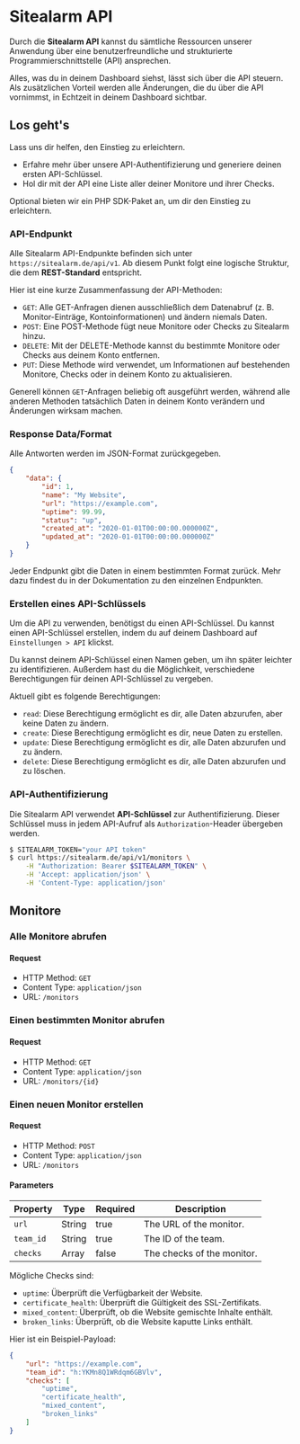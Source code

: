 # Sitealarm API

Durch die **Sitealarm API** kannst du sämtliche Ressourcen unserer Anwendung über eine 
benutzerfreundliche und strukturierte Programmierschnittstelle (API) ansprechen.

Alles, was du in deinem Dashboard siehst, lässt sich über die API steuern.
Als zusätzlichen Vorteil werden alle Änderungen, die du über die API vornimmst,
in Echtzeit in deinem Dashboard sichtbar.


## Los geht's

Lass uns dir helfen, den Einstieg zu erleichtern.

- Erfahre mehr über unsere API-Authentifizierung und generiere deinen ersten API-Schlüssel.
- Hol dir mit der API eine Liste aller deiner Monitore und ihrer Checks.

Optional bieten wir ein PHP SDK-Paket an, um dir den Einstieg zu erleichtern.


### API-Endpunkt

Alle Sitealarm API-Endpunkte befinden sich unter `https://sitealarm.de/api/v1`.
Ab diesem Punkt folgt eine logische Struktur, die dem **REST-Standard** entspricht.

Hier ist eine kurze Zusammenfassung der API-Methoden:

- `GET`: Alle GET-Anfragen dienen ausschließlich dem Datenabruf (z. B. Monitor-Einträge, Kontoinformationen) und ändern niemals Daten.
- `POST`: Eine POST-Methode fügt neue Monitore oder Checks zu Sitealarm hinzu.
- `DELETE`: Mit der DELETE-Methode kannst du bestimmte Monitore oder Checks aus deinem Konto entfernen.
- `PUT`: Diese Methode wird verwendet, um Informationen auf bestehenden Monitore, Checks oder in deinem Konto zu aktualisieren.

Generell können `GET`-Anfragen beliebig oft ausgeführt werden, während alle anderen Methoden tatsächlich Daten in deinem Konto verändern und Änderungen wirksam machen.


### Response Data/Format

Alle Antworten werden im JSON-Format zurückgegeben.

```json
{
    "data": {
        "id": 1,
        "name": "My Website",
        "url": "https://example.com",
        "uptime": 99.99,
        "status": "up",
        "created_at": "2020-01-01T00:00:00.000000Z",
        "updated_at": "2020-01-01T00:00:00.000000Z"
    }
}
```

Jeder Endpunkt gibt die Daten in einem bestimmten Format zurück.
Mehr dazu findest du in der Dokumentation zu den einzelnen Endpunkten.


### Erstellen eines API-Schlüssels

Um die API zu verwenden, benötigst du einen API-Schlüssel.
Du kannst einen API-Schlüssel erstellen, indem du auf deinem Dashboard auf `Einstellungen > API` klickst.

Du kannst deinem API-Schlüssel einen Namen geben, um ihn später leichter zu identifizieren.
Außerdem hast du die Möglichkeit, verschiedene Berechtigungen für deinen API-Schlüssel zu vergeben.

Aktuell gibt es folgende Berechtigungen:
- `read`: Diese Berechtigung ermöglicht es dir, alle Daten abzurufen, aber keine Daten zu ändern.
- `create`: Diese Berechtigung ermöglicht es dir, neue Daten zu erstellen.
- `update`: Diese Berechtigung ermöglicht es dir, alle Daten abzurufen und zu ändern.
- `delete`: Diese Berechtigung ermöglicht es dir, alle Daten abzurufen und zu löschen.


### API-Authentifizierung

Die Sitealarm API verwendet **API-Schlüssel** zur Authentifizierung.
Dieser Schlüssel muss in jedem API-Aufruf als `Authorization`-Header übergeben werden.

```bash
$ SITEALARM_TOKEN="your API token"
$ curl https://sitealarm.de/api/v1/monitors \
    -H "Authorization: Bearer $SITEALARM_TOKEN" \
    -H 'Accept: application/json' \
    -H 'Content-Type: application/json'
```


## Monitore

### Alle Monitore abrufen

#### Request

- HTTP Method: `GET`
- Content Type: `application/json`
- URL: `/monitors`

### Einen bestimmten Monitor abrufen

#### Request

- HTTP Method: `GET`
- Content Type: `application/json`
- URL: `/monitors/{id}`

### Einen neuen Monitor erstellen

#### Request

- HTTP Method: `POST`
- Content Type: `application/json`
- URL: `/monitors`

#### Parameters

| Property    | Type   | Required | Description                |
|-------------|--------|----------|----------------------------|
| ``url``     | String | true     | The URL of the monitor.    |
| ``team_id`` | String | true     | The ID of the team.        |
| ``checks``  | Array  | false    | The checks of the monitor. |

Mögliche Checks sind:
- `uptime`: Überprüft die Verfügbarkeit der Website.
- `certificate_health`: Überprüft die Gültigkeit des SSL-Zertifikats.
- `mixed_content`: Überprüft, ob die Website gemischte Inhalte enthält.
- `broken_links`: Überprüft, ob die Website kaputte Links enthält.


Hier ist ein Beispiel-Payload:

```json
{
    "url": "https://example.com",
    "team_id": "h:YKMn8Q1WRdqm6GBVlv",
    "checks": [
        "uptime",
        "certificate_health",
        "mixed_content",
        "broken_links"
    ]
}
```
